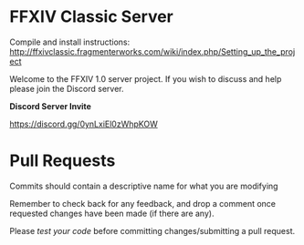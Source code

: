 FFXIV Classic Server
========
Compile and install instructions: http://ffxivclassic.fragmenterworks.com/wiki/index.php/Setting_up_the_project

Welcome to the FFXIV 1.0 server project.
If you wish to discuss and help please join the Discord server.

**Discord Server Invite**

https://discord.gg/0ynLxiEl0zWhpKOW 

Pull Requests
========
Commits should contain a descriptive name for what you are modifying

Remember to check back for any feedback, and drop a comment once requested changes have been made (if there are any).

Please *test your code* before committing changes/submitting a pull request.